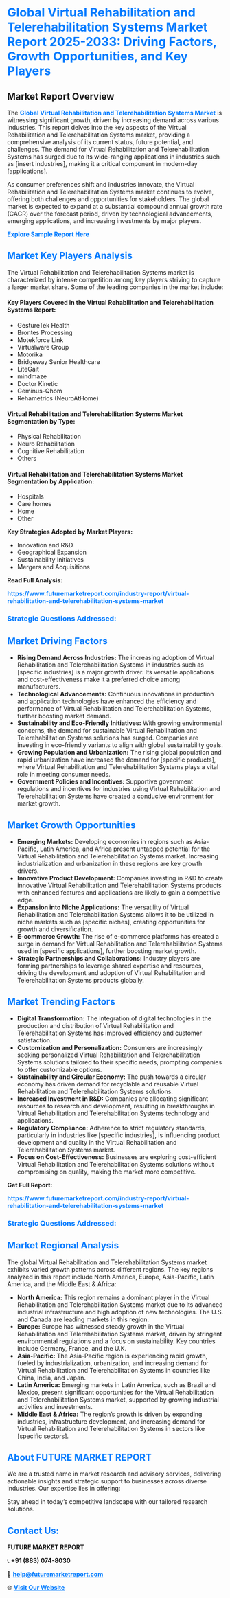 <h1 style="color: #007BFF;">Global Virtual Rehabilitation and Telerehabilitation Systems Market Report 2025-2033: Driving Factors, Growth Opportunities, and Key Players</h1>

<section id="overview">
<h2>Market Report Overview</h2>
<p>The <a href="https://www.futuremarketreport.com/industry-report/virtual-rehabilitation-and-telerehabilitation-systems-market" style="color: #007BFF; text-decoration: none;"><strong>Global Virtual Rehabilitation and Telerehabilitation Systems Market</strong></a> is witnessing significant growth, driven by increasing demand across various industries. This report delves into the key aspects of the Virtual Rehabilitation and Telerehabilitation Systems market, providing a comprehensive analysis of its current status, future potential, and challenges. The demand for Virtual Rehabilitation and Telerehabilitation Systems has surged due to its wide-ranging applications in industries such as [insert industries], making it a critical component in modern-day [applications].</p>
<p>As consumer preferences shift and industries innovate, the Virtual Rehabilitation and Telerehabilitation Systems market continues to evolve, offering both challenges and opportunities for stakeholders. The global market is expected to expand at a substantial compound annual growth rate (CAGR) over the forecast period, driven by technological advancements, emerging applications, and increasing investments by major players.</p>
</section>

<section id="overview">
<p><a href="https://www.futuremarketreport.com/request-sample/reportId=80217" style="color: #007BFF; text-decoration: none;"><strong>Explore Sample Report Here</strong></a></p>
</section>

<section id="key-players">
<h2 style="color: #007BFF;">Market Key Players Analysis</h2>
<p>The Virtual Rehabilitation and Telerehabilitation Systems market is characterized by intense competition among key players striving to capture a larger market share. Some of the leading companies in the market include:</p>
<h4>Key Players Covered in the Virtual Rehabilitation and Telerehabilitation Systems Report:</h4>
<ul><li>GestureTek Health</li><li>Brontes Processing</li><li>Motekforce Link</li><li>Virtualware Group</li><li>Motorika</li><li>Bridgeway Senior Healthcare</li><li>LiteGait</li><li>mindmaze</li><li>Doctor Kinetic</li><li>Geminus-Qhom</li><li>Rehametrics (NeuroAtHome)</li></ul>
<h4>Virtual Rehabilitation and Telerehabilitation Systems Market Segmentation by Type:</h4>
<ul><li>Physical Rehabilitation</li><li>Neuro Rehabilitation</li><li>Cognitive Rehabilitation</li><li>Others</li></ul>

<h4>Virtual Rehabilitation and Telerehabilitation Systems Market Segmentation by Application:</h4>
<ul><li>Hospitals</li><li>Care homes</li><li>Home</li><li>Other</li></ul>
<p><strong>Key Strategies Adopted by Market Players:</strong></p>
<ul>
<li>Innovation and R&D</li>
<li>Geographical Expansion</li>
<li>Sustainability Initiatives</li>
<li>Mergers and Acquisitions</li>
</ul>
</section>

<section>
<p><strong>Read Full Analysis: </strong></p><a href="https://www.futuremarketreport.com/industry-report/virtual-rehabilitation-and-telerehabilitation-systems-market" style="color: #007BFF; text-decoration: none;"><strong>https://www.futuremarketreport.com/industry-report/virtual-rehabilitation-and-telerehabilitation-systems-market</strong></a>
<h3 style="color: #007BFF;">Strategic Questions Addressed:</h3>
</section>

<section id="driving-factors">
<h2 style="color: #007BFF;">Market Driving Factors</h2>
<ul>
<li><strong>Rising Demand Across Industries:</strong> The increasing adoption of Virtual Rehabilitation and Telerehabilitation Systems in industries such as [specific industries] is a major growth driver. Its versatile applications and cost-effectiveness make it a preferred choice among manufacturers.</li>
<li><strong>Technological Advancements:</strong> Continuous innovations in production and application technologies have enhanced the efficiency and performance of Virtual Rehabilitation and Telerehabilitation Systems, further boosting market demand.</li>
<li><strong>Sustainability and Eco-Friendly Initiatives:</strong> With growing environmental concerns, the demand for sustainable Virtual Rehabilitation and Telerehabilitation Systems solutions has surged. Companies are investing in eco-friendly variants to align with global sustainability goals.</li>
<li><strong>Growing Population and Urbanization:</strong> The rising global population and rapid urbanization have increased the demand for [specific products], where Virtual Rehabilitation and Telerehabilitation Systems plays a vital role in meeting consumer needs.</li>
<li><strong>Government Policies and Incentives:</strong> Supportive government regulations and incentives for industries using Virtual Rehabilitation and Telerehabilitation Systems have created a conducive environment for market growth.</li>
</ul>
</section>

<section id="growth-opportunities">
<h2 style="color: #007BFF;">Market Growth Opportunities</h2>
<ul>
<li><strong>Emerging Markets:</strong> Developing economies in regions such as Asia-Pacific, Latin America, and Africa present untapped potential for the Virtual Rehabilitation and Telerehabilitation Systems market. Increasing industrialization and urbanization in these regions are key growth drivers.</li>
<li><strong>Innovative Product Development:</strong> Companies investing in R&D to create innovative Virtual Rehabilitation and Telerehabilitation Systems products with enhanced features and applications are likely to gain a competitive edge.</li>
<li><strong>Expansion into Niche Applications:</strong> The versatility of Virtual Rehabilitation and Telerehabilitation Systems allows it to be utilized in niche markets such as [specific niches], creating opportunities for growth and diversification.</li>
<li><strong>E-commerce Growth:</strong> The rise of e-commerce platforms has created a surge in demand for Virtual Rehabilitation and Telerehabilitation Systems used in [specific applications], further boosting market growth.</li>
<li><strong>Strategic Partnerships and Collaborations:</strong> Industry players are forming partnerships to leverage shared expertise and resources, driving the development and adoption of Virtual Rehabilitation and Telerehabilitation Systems products globally.</li>
</ul>
</section>

<section id="trending-factors">
<h2 style="color: #007BFF;">Market Trending Factors</h2>
<ul>
<li><strong>Digital Transformation:</strong> The integration of digital technologies in the production and distribution of Virtual Rehabilitation and Telerehabilitation Systems has improved efficiency and customer satisfaction.</li>
<li><strong>Customization and Personalization:</strong> Consumers are increasingly seeking personalized Virtual Rehabilitation and Telerehabilitation Systems solutions tailored to their specific needs, prompting companies to offer customizable options.</li>
<li><strong>Sustainability and Circular Economy:</strong> The push towards a circular economy has driven demand for recyclable and reusable Virtual Rehabilitation and Telerehabilitation Systems solutions.</li>
<li><strong>Increased Investment in R&D:</strong> Companies are allocating significant resources to research and development, resulting in breakthroughs in Virtual Rehabilitation and Telerehabilitation Systems technology and applications.</li>
<li><strong>Regulatory Compliance:</strong> Adherence to strict regulatory standards, particularly in industries like [specific industries], is influencing product development and quality in the Virtual Rehabilitation and Telerehabilitation Systems market.</li>
<li><strong>Focus on Cost-Effectiveness:</strong> Businesses are exploring cost-efficient Virtual Rehabilitation and Telerehabilitation Systems solutions without compromising on quality, making the market more competitive.</li>
</ul>
</section>

<section>
<p><strong>Get Full Report: </strong></p><a href="https://www.futuremarketreport.com/industry-report/virtual-rehabilitation-and-telerehabilitation-systems-market" style="color: #007BFF; text-decoration: none;"><strong>https://www.futuremarketreport.com/industry-report/virtual-rehabilitation-and-telerehabilitation-systems-market</strong></a>
<h3 style="color: #007BFF;">Strategic Questions Addressed:</h3>
</section>


<section id="regional-analysis">
<h2 style="color: #007BFF;">Market Regional Analysis</h2>
<p>The global Virtual Rehabilitation and Telerehabilitation Systems market exhibits varied growth patterns across different regions. The key regions analyzed in this report include North America, Europe, Asia-Pacific, Latin America, and the Middle East & Africa:</p>
<ul>
<li><strong>North America:</strong> This region remains a dominant player in the Virtual Rehabilitation and Telerehabilitation Systems market due to its advanced industrial infrastructure and high adoption of new technologies. The U.S. and Canada are leading markets in this region.</li>
<li><strong>Europe:</strong> Europe has witnessed steady growth in the Virtual Rehabilitation and Telerehabilitation Systems market, driven by stringent environmental regulations and a focus on sustainability. Key countries include Germany, France, and the U.K.</li>
<li><strong>Asia-Pacific:</strong> The Asia-Pacific region is experiencing rapid growth, fueled by industrialization, urbanization, and increasing demand for Virtual Rehabilitation and Telerehabilitation Systems in countries like China, India, and Japan.</li>
<li><strong>Latin America:</strong> Emerging markets in Latin America, such as Brazil and Mexico, present significant opportunities for the Virtual Rehabilitation and Telerehabilitation Systems market, supported by growing industrial activities and investments.</li>
<li><strong>Middle East & Africa:</strong> The region’s growth is driven by expanding industries, infrastructure development, and increasing demand for Virtual Rehabilitation and Telerehabilitation Systems in sectors like [specific sectors].</li>
</ul>
</section>

<footer>
<h2 style="color: #007BFF;">About FUTURE MARKET REPORT</h2>
<p>We are a trusted name in market research and advisory services, delivering actionable insights and strategic support to businesses across diverse industries. Our expertise lies in offering:</p>

<p>Stay ahead in today’s competitive landscape with our tailored research solutions.</p>

<h2 style="color: #007BFF;">Contact Us:</h2>
<p><strong>FUTURE MARKET REPORT</strong></p>
<p>📞 <strong>+91 (883) 074-8030</strong></p>
<p>📧 <strong><a href="mailto:help@futuremarketreport.com" style="color: #007BFF;">help@futuremarketreport.com</a></strong></p>
<p>🌐 <strong><a href="https://www.futuremarketreport.com/" style="color: #007BFF;">Visit Our Website</a></strong></p>
</footer>